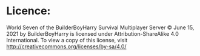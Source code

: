 # Licence:
World Seven of the BuilderBoyHarry Survival Multiplayer Server © June 15, 2021 by BuilderBoyHarry is licensed under Attribution-ShareAlike 4.0 International. To view a copy of this license, visit http://creativecommons.org/licenses/by-sa/4.0/
